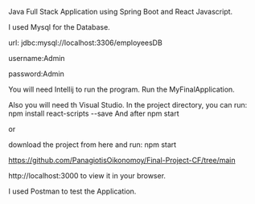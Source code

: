 Java Full Stack Application using Spring Boot and React Javascript.

I used Mysql for the Database.

url: jdbc:mysql://localhost:3306/employeesDB

username:Admin

password:Admin

You will need Intellij to run the program.
Run the MyFinalApplication.

Also you will need th Visual Studio.
In the project directory, you can run:
npm install react-scripts --save
And after npm start

or 

download the project from here and run: npm start

https://github.com/PanagiotisOikonomoy/Final-Project-CF/tree/main

http://localhost:3000 to view it in your browser.

I used Postman to test the Application.

